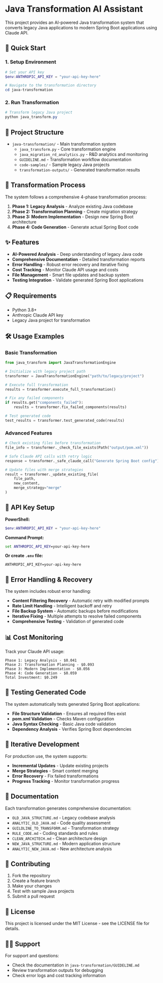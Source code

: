 # Java Transformation AI Assistant

This project provides an AI-powered Java transformation system that converts legacy Java applications to modern Spring Boot applications using Claude API.

## 🚀 Quick Start

### 1. Setup Environment
```powershell
# Set your API key
$env:ANTHROPIC_API_KEY = "your-api-key-here"

# Navigate to the transformation directory
cd java-transformation
```

### 2. Run Transformation
```powershell
# Transform legacy Java project
python java_transform.py
```

## 📁 Project Structure

- `java-transformation/` - Main transformation system
  - `java_transform.py` - Core transformation engine
  - `java_migration_rd_analytics.py` - R&D analytics and monitoring
  - `GUIDELINE.md` - Transformation workflow documentation
  - `code-samples/` - Sample legacy Java projects
  - `transformation-outputs/` - Generated transformation results

## 🔄 Transformation Process

The system follows a comprehensive 4-phase transformation process:

1. **Phase 1: Legacy Analysis** - Analyze existing Java codebase
2. **Phase 2: Transformation Planning** - Create migration strategy
3. **Phase 3: Modern Implementation** - Design new Spring Boot architecture
4. **Phase 4: Code Generation** - Generate actual Spring Boot code

## ✨ Features

- **AI-Powered Analysis** - Deep understanding of legacy Java code
- **Comprehensive Documentation** - Detailed transformation reports
- **Error Handling** - Robust error recovery and iterative fixing
- **Cost Tracking** - Monitor Claude API usage and costs
- **File Management** - Smart file updates and backup system
- **Testing Integration** - Validate generated Spring Boot applications

## 📋 Requirements

- Python 3.8+
- Anthropic Claude API key
- Legacy Java project for transformation

## 🛠️ Usage Examples

### Basic Transformation
```python
from java_transform import JavaTransformationEngine

# Initialize with legacy project path
transformer = JavaTransformationEngine("path/to/legacy/project")

# Execute full transformation
results = transformer.execute_full_transformation()

# Fix any failed components
if results.get("components_failed"):
    results = transformer.fix_failed_components(results)

# Test generated code
test_results = transformer.test_generated_code(results)
```

### Advanced Features
```python
# Check existing files before transformation
file_info = transformer._check_file_exists(Path("output/pom.xml"))

# Safe Claude API calls with retry logic
response = transformer._safe_claude_call("Generate Spring Boot config")

# Update files with merge strategies
result = transformer._update_existing_file(
    file_path, 
    new_content, 
    merge_strategy="merge"
)
```

## 🎯 API Key Setup

**PowerShell:**
```powershell
$env:ANTHROPIC_API_KEY = "your-api-key-here"
```

**Command Prompt:**
```cmd
set ANTHROPIC_API_KEY=your-api-key-here
```

**Or create `.env` file:**
```
ANTHROPIC_API_KEY=your-api-key-here
```

## 🔧 Error Handling & Recovery

The system includes robust error handling:

- **Content Filtering Recovery** - Automatic retry with modified prompts
- **Rate Limit Handling** - Intelligent backoff and retry
- **File Backup System** - Automatic backups before modifications
- **Iterative Fixing** - Multiple attempts to resolve failed components
- **Comprehensive Testing** - Validation of generated code

## 📊 Cost Monitoring

Track your Claude API usage:

```
Phase 1: Legacy Analysis - $0.041
Phase 2: Transformation Planning - $0.093  
Phase 3: Modern Implementation - $0.056
Phase 4: Code Generation - $0.059
Total Investment: $0.249
```

## 🧪 Testing Generated Code

The system automatically tests generated Spring Boot applications:

- **File Structure Validation** - Ensures all required files exist
- **pom.xml Validation** - Checks Maven configuration
- **Java Syntax Checking** - Basic Java code validation
- **Dependency Analysis** - Verifies Spring Boot dependencies

## 🔄 Iterative Development

For production use, the system supports:

- **Incremental Updates** - Update existing projects
- **Merge Strategies** - Smart content merging
- **Error Recovery** - Fix failed transformations
- **Progress Tracking** - Monitor transformation progress

## 📝 Documentation

Each transformation generates comprehensive documentation:

- `OLD_JAVA_STRUCTURE.md` - Legacy codebase analysis
- `ANALYTIC_OLD_JAVA.md` - Code quality assessment
- `GUILDLINE_TO_TRANSFORM.md` - Transformation strategy
- `RULE_CODE.md` - Coding standards and rules
- `CLEAN_ARCHITECH.md` - Clean architecture design
- `NEW_JAVA_STRUCTURE.md` - Modern application structure
- `ANALYTIC_NEW_JAVA.md` - New architecture analysis

## 🤝 Contributing

1. Fork the repository
2. Create a feature branch
3. Make your changes
4. Test with sample Java projects
5. Submit a pull request

## 📄 License

This project is licensed under the MIT License - see the LICENSE file for details.

## 🙋‍♂️ Support

For support and questions:
- Check the documentation in `java-transformation/GUIDELINE.md`
- Review transformation outputs for debugging
- Check error logs and cost tracking information
